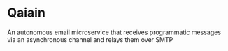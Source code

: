 # Qaiain

An autonomous email microservice that receives programmatic messages via an asynchronous channel and relays them over SMTP
